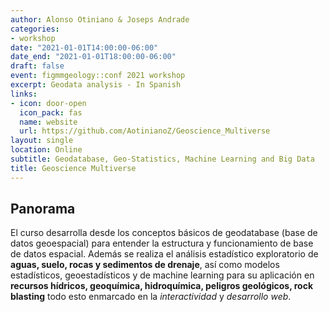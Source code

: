 ```yaml
---
author: Alonso Otiniano & Joseps Andrade
categories:
- workshop
date: "2021-01-01T14:00:00-06:00"
date_end: "2021-01-01T18:00:00-06:00"
draft: false
event: figmmgeology::conf 2021 workshop
excerpt: Geodata analysis - In Spanish
links:
- icon: door-open
  icon_pack: fas
  name: website
  url: https://github.com/AotinianoZ/Geoscience_Multiverse
layout: single
location: Online
subtitle: Geodatabase, Geo-Statistics, Machine Learning and Big Data
title: Geoscience Multiverse
---
```


## Panorama

El curso desarrolla desde los conceptos básicos de geodatabase (base de datos geoespacial) para entender la estructura y funcionamiento de base de datos espacial. Además se realiza el análisis estadístico exploratorio de **aguas, suelo, rocas y sedimentos de drenaje**, así como modelos estadísticos, geoestadísticos y de machine learning para su aplicación en **recursos hídricos, geoquímica, hidroquímica, peligros geológicos, rock blasting** todo esto enmarcado en la *interactividad* y *desarrollo web*.
